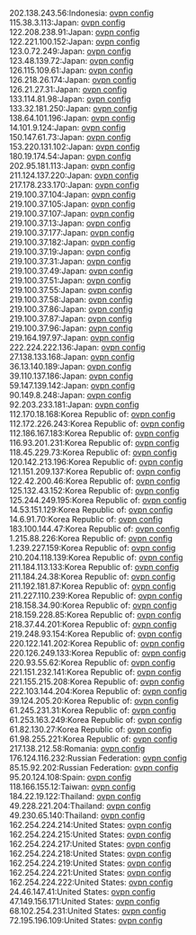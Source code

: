 202.138.243.56:Indonesia: [ovpn config](vpn/202_138_243_56.ovpn)  
115.38.3.113:Japan: [ovpn config](vpn/115_38_3_113.ovpn)  
122.208.238.91:Japan: [ovpn config](vpn/122_208_238_91.ovpn)  
122.221.100.152:Japan: [ovpn config](vpn/122_221_100_152.ovpn)  
123.0.72.249:Japan: [ovpn config](vpn/123_0_72_249.ovpn)  
123.48.139.72:Japan: [ovpn config](vpn/123_48_139_72.ovpn)  
126.115.109.61:Japan: [ovpn config](vpn/126_115_109_61.ovpn)  
126.218.26.174:Japan: [ovpn config](vpn/126_218_26_174.ovpn)  
126.21.27.31:Japan: [ovpn config](vpn/126_21_27_31.ovpn)  
133.114.81.98:Japan: [ovpn config](vpn/133_114_81_98.ovpn)  
133.32.181.250:Japan: [ovpn config](vpn/133_32_181_250.ovpn)  
138.64.101.196:Japan: [ovpn config](vpn/138_64_101_196.ovpn)  
14.101.9.124:Japan: [ovpn config](vpn/14_101_9_124.ovpn)  
150.147.61.73:Japan: [ovpn config](vpn/150_147_61_73.ovpn)  
153.220.131.102:Japan: [ovpn config](vpn/153_220_131_102.ovpn)  
180.19.174.54:Japan: [ovpn config](vpn/180_19_174_54.ovpn)  
202.95.181.113:Japan: [ovpn config](vpn/202_95_181_113.ovpn)  
211.124.137.220:Japan: [ovpn config](vpn/211_124_137_220.ovpn)  
217.178.233.170:Japan: [ovpn config](vpn/217_178_233_170.ovpn)  
219.100.37.104:Japan: [ovpn config](vpn/219_100_37_104.ovpn)  
219.100.37.105:Japan: [ovpn config](vpn/219_100_37_105.ovpn)  
219.100.37.107:Japan: [ovpn config](vpn/219_100_37_107.ovpn)  
219.100.37.13:Japan: [ovpn config](vpn/219_100_37_13.ovpn)  
219.100.37.177:Japan: [ovpn config](vpn/219_100_37_177.ovpn)  
219.100.37.182:Japan: [ovpn config](vpn/219_100_37_182.ovpn)  
219.100.37.19:Japan: [ovpn config](vpn/219_100_37_19.ovpn)  
219.100.37.31:Japan: [ovpn config](vpn/219_100_37_31.ovpn)  
219.100.37.49:Japan: [ovpn config](vpn/219_100_37_49.ovpn)  
219.100.37.51:Japan: [ovpn config](vpn/219_100_37_51.ovpn)  
219.100.37.55:Japan: [ovpn config](vpn/219_100_37_55.ovpn)  
219.100.37.58:Japan: [ovpn config](vpn/219_100_37_58.ovpn)  
219.100.37.86:Japan: [ovpn config](vpn/219_100_37_86.ovpn)  
219.100.37.87:Japan: [ovpn config](vpn/219_100_37_87.ovpn)  
219.100.37.96:Japan: [ovpn config](vpn/219_100_37_96.ovpn)  
219.164.197.97:Japan: [ovpn config](vpn/219_164_197_97.ovpn)  
222.224.222.136:Japan: [ovpn config](vpn/222_224_222_136.ovpn)  
27.138.133.168:Japan: [ovpn config](vpn/27_138_133_168.ovpn)  
36.13.140.189:Japan: [ovpn config](vpn/36_13_140_189.ovpn)  
39.110.137.186:Japan: [ovpn config](vpn/39_110_137_186.ovpn)  
59.147.139.142:Japan: [ovpn config](vpn/59_147_139_142.ovpn)  
90.149.8.248:Japan: [ovpn config](vpn/90_149_8_248.ovpn)  
92.203.233.181:Japan: [ovpn config](vpn/92_203_233_181.ovpn)  
112.170.18.168:Korea Republic of: [ovpn config](vpn/112_170_18_168.ovpn)  
112.172.226.243:Korea Republic of: [ovpn config](vpn/112_172_226_243.ovpn)  
112.186.167.183:Korea Republic of: [ovpn config](vpn/112_186_167_183.ovpn)  
116.93.201.231:Korea Republic of: [ovpn config](vpn/116_93_201_231.ovpn)  
118.45.229.73:Korea Republic of: [ovpn config](vpn/118_45_229_73.ovpn)  
120.142.213.196:Korea Republic of: [ovpn config](vpn/120_142_213_196.ovpn)  
121.151.209.137:Korea Republic of: [ovpn config](vpn/121_151_209_137.ovpn)  
122.42.200.46:Korea Republic of: [ovpn config](vpn/122_42_200_46.ovpn)  
125.132.43.152:Korea Republic of: [ovpn config](vpn/125_132_43_152.ovpn)  
125.244.249.195:Korea Republic of: [ovpn config](vpn/125_244_249_195.ovpn)  
14.53.151.129:Korea Republic of: [ovpn config](vpn/14_53_151_129.ovpn)  
14.6.91.70:Korea Republic of: [ovpn config](vpn/14_6_91_70.ovpn)  
183.100.144.47:Korea Republic of: [ovpn config](vpn/183_100_144_47.ovpn)  
1.215.88.226:Korea Republic of: [ovpn config](vpn/1_215_88_226.ovpn)  
1.239.227.159:Korea Republic of: [ovpn config](vpn/1_239_227_159.ovpn)  
210.204.118.139:Korea Republic of: [ovpn config](vpn/210_204_118_139.ovpn)  
211.184.113.133:Korea Republic of: [ovpn config](vpn/211_184_113_133.ovpn)  
211.184.24.38:Korea Republic of: [ovpn config](vpn/211_184_24_38.ovpn)  
211.192.181.87:Korea Republic of: [ovpn config](vpn/211_192_181_87.ovpn)  
211.227.110.239:Korea Republic of: [ovpn config](vpn/211_227_110_239.ovpn)  
218.158.34.90:Korea Republic of: [ovpn config](vpn/218_158_34_90.ovpn)  
218.159.228.85:Korea Republic of: [ovpn config](vpn/218_159_228_85.ovpn)  
218.37.44.201:Korea Republic of: [ovpn config](vpn/218_37_44_201.ovpn)  
219.248.93.154:Korea Republic of: [ovpn config](vpn/219_248_93_154.ovpn)  
220.122.141.202:Korea Republic of: [ovpn config](vpn/220_122_141_202.ovpn)  
220.126.249.133:Korea Republic of: [ovpn config](vpn/220_126_249_133.ovpn)  
220.93.55.62:Korea Republic of: [ovpn config](vpn/220_93_55_62.ovpn)  
221.151.232.141:Korea Republic of: [ovpn config](vpn/221_151_232_141.ovpn)  
221.155.215.208:Korea Republic of: [ovpn config](vpn/221_155_215_208.ovpn)  
222.103.144.204:Korea Republic of: [ovpn config](vpn/222_103_144_204.ovpn)  
39.124.205.20:Korea Republic of: [ovpn config](vpn/39_124_205_20.ovpn)  
61.245.231.31:Korea Republic of: [ovpn config](vpn/61_245_231_31.ovpn)  
61.253.163.249:Korea Republic of: [ovpn config](vpn/61_253_163_249.ovpn)  
61.82.130.27:Korea Republic of: [ovpn config](vpn/61_82_130_27.ovpn)  
61.98.255.221:Korea Republic of: [ovpn config](vpn/61_98_255_221.ovpn)  
217.138.212.58:Romania: [ovpn config](vpn/217_138_212_58.ovpn)  
176.124.116.232:Russian Federation: [ovpn config](vpn/176_124_116_232.ovpn)  
85.15.92.202:Russian Federation: [ovpn config](vpn/85_15_92_202.ovpn)  
95.20.124.108:Spain: [ovpn config](vpn/95_20_124_108.ovpn)  
118.166.155.12:Taiwan: [ovpn config](vpn/118_166_155_12.ovpn)  
184.22.19.122:Thailand: [ovpn config](vpn/184_22_19_122.ovpn)  
49.228.221.204:Thailand: [ovpn config](vpn/49_228_221_204.ovpn)  
49.230.65.140:Thailand: [ovpn config](vpn/49_230_65_140.ovpn)  
162.254.224.214:United States: [ovpn config](vpn/162_254_224_214.ovpn)  
162.254.224.215:United States: [ovpn config](vpn/162_254_224_215.ovpn)  
162.254.224.217:United States: [ovpn config](vpn/162_254_224_217.ovpn)  
162.254.224.218:United States: [ovpn config](vpn/162_254_224_218.ovpn)  
162.254.224.219:United States: [ovpn config](vpn/162_254_224_219.ovpn)  
162.254.224.221:United States: [ovpn config](vpn/162_254_224_221.ovpn)  
162.254.224.222:United States: [ovpn config](vpn/162_254_224_222.ovpn)  
24.46.147.41:United States: [ovpn config](vpn/24_46_147_41.ovpn)  
47.149.156.171:United States: [ovpn config](vpn/47_149_156_171.ovpn)  
68.102.254.231:United States: [ovpn config](vpn/68_102_254_231.ovpn)  
72.195.196.109:United States: [ovpn config](vpn/72_195_196_109.ovpn)  
